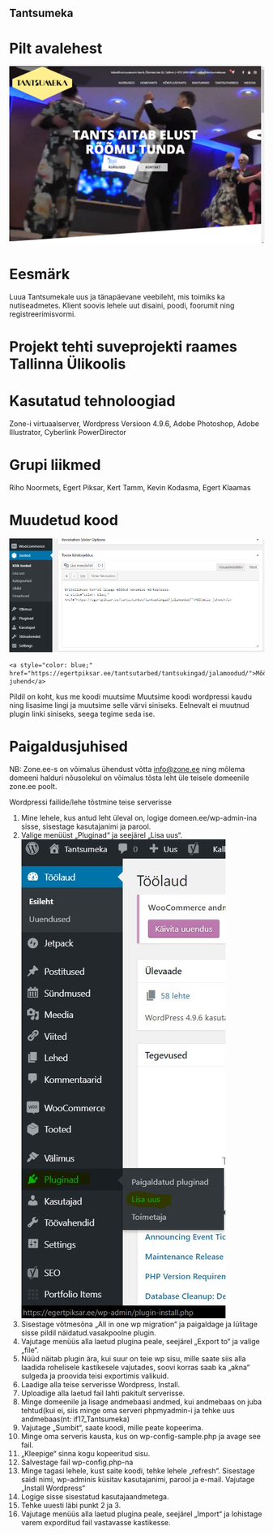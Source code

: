 ## Tantsumeka

# Pilt avalehest
![alt text](Capture.PNG)

# Eesmärk
Luua Tantsumekale uus ja tänapäevane veebileht, mis toimiks ka nutiseadmetes. Klient soovis lehele uut disaini, poodi, foorumit ning registreerimisvormi.

# Projekt tehti suveprojekti raames Tallinna Ülikoolis

# Kasutatud tehnoloogiad
Zone-i virtuaalserver,
Wordpress Versioon 4.9.6,
Adobe Photoshop,
Adobe Illustrator,
Cyberlink PowerDirector

# Grupi liikmed
Riho Noormets, Egert Piksar, Kert Tamm, Kevin Kodasma, Egert Klaamas

# Muudetud kood
![alt text](1Capture.PNG)

```
<a style="color: blue;" href="https://egertpiksar.ee/tantsutarbed/tantsukingad/jalamoodud/">Mõõtmise juhend</a>
```

Pildil on koht, kus me koodi muutsime
Muutsime koodi wordpressi kaudu ning lisasime lingi ja muutsime selle värvi siniseks. Eelnevalt ei muutnud plugin linki siniseks, seega tegime seda ise.

# Paigaldusjuhised
NB: Zone.ee-s on võimalus ühendust võtta info@zone.ee ning mõlema domeeni halduri nõusolekul on võimalus tõsta leht üle teisele domeenile zone.ee poolt. 

Wordpressi failide/lehe tõstmine teise serverisse

1.	Mine lehele, kus antud leht üleval on, logige domeen.ee/wp-admin-ina sisse, sisestage kasutajanimi ja parool.
2.	Valige menüüst „Pluginad“ ja seejärel „Lisa uus“.
![alt text](plugina%20lisamine.JPG)
3.	Sisestage võtmesõna „All in one wp migration“ ja paigaldage  ja lülitage sisse pildil näidatud.vasakpoolne plugin.  
4.	Vajutage menüüs alla laetud plugina peale, seejärel „Export to“ ja valige „file“.  
5.	Nüüd näitab plugin ära, kui suur on teie wp sisu, mille saate siis alla laadida rohelisele kastikesele vajutades, soovi korras saab ka „akna“ sulgeda ja proovida teisi exportimis valikuid.  
6.	Laadige alla teise serverisse Wordpress, Install.
7.	Uploadige alla laetud fail lahti pakitult serverisse.
8.	Minge domeenile ja lisage andmebaasi andmed, kui andmebaas on juba tehtud(kui ei, siis minge oma serveri phpmyadmin-i ja tehke uus andmebaas(nt: if17_Tantsumeka)  
9.	Vajutage „Sumbit“, saate koodi, mille peate kopeerima.
10.	Minge oma serveris kausta, kus on wp-config-sample.php ja avage see fail.
11.	„Kleepige“ sinna kogu kopeeritud sisu.
12.	Salvestage fail wp-config.php-na
13.	Minge tagasi lehele, kust saite koodi, tehke lehele „refresh“. Sisestage saidi nimi, wp-adminis küsitav kasutajanimi, parool ja e-mail. Vajutage „Install Wordpress“ 
14.	Logige sisse sisestatud kasutajaandmetega.
15.	Tehke uuesti läbi punkt 2 ja 3.
16.	Vajutage menüüs alla laetud plugina peale, seejärel „Import“ ja lohistage varem exporditud fail vastavasse kastikesse. 




